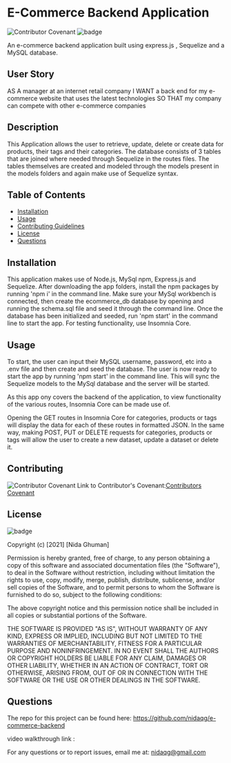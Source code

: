 # E-Commerce Backend Application

![Contributor Covenant](https://img.shields.io/badge/Contributor%20Covenant-2.0-4baaaa.svg)
![badge](https://img.shields.io/badge/license-MIT-orange)

An e-commerce backend application built using express.js , Sequelize and a MySQL database.

## User Story

AS A manager at an internet retail company
I WANT a back end for my e-commerce website that uses the latest technologies
SO THAT my company can compete with other e-commerce companies

## Description

This Application allows the user to retrieve, update, delete or create data for products, their tags and their categories. The database consists of 3 tables that are joined where needed through Sequelize in the routes files. The tables themselves are created and modeled through the models present in the models folders and again make use of Sequelize syntax. 


## Table of Contents

* [Installation](#installation)
* [Usage](#usage)
* [Contributing Guidelines](#contributing)
* [License](#license)
* [Questions](#questions)

## Installation
 
 This application makes use of Node.js, MySql npm, Express.js and Sequelize. After downloading the app folders, install the npm packages by running 'npm i' in the command line. Make sure your MySql workbench is connected, then create the ecommerce_db database by opening and running the schema.sql file and seed it through the command line. Once the database has been initialized and seeded, run 'npm start' in the command line to start the app. For testing functionality, use Insomnia Core.


## Usage 

To start, the user can input their MySQL username, password, etc into a .env file and then create and seed the database. The user is now ready to start the app by running 'npm start' in the command line. This will sync the Sequelize models to the MySql database and the server will be started.

As this app ony covers the backend of the application, to view functionality of the various routes, Insomnia Core can be made use of.

Opening the GET routes in Insomnia Core for categories, products or tags will display the data for each of these routes in formatted JSON. In the same way, making POST, PUT or DELETE requests for categories, products or tags will allow the user to create a new dataset, update a dataset or delete it. 

## Contributing
 ![Contributor Covenant](https://img.shields.io/badge/Contributor%20Covenant-2.0-4baaaa.svg)
 Link to Contributor's Covenant:[Contributors Covenant](https://www.contributor-covenant.org/version/2/0/code_of_conduct/) 

 
## License
![badge](https://img.shields.io/badge/license-MIT-orange)
   
Copyright (c) [2021] [Nida Ghuman]

Permission is hereby granted, free of charge, to any person obtaining a copy
of this software and associated documentation files (the "Software"), to deal
in the Software without restriction, including without limitation the rights
to use, copy, modify, merge, publish, distribute, sublicense, and/or sell
copies of the Software, and to permit persons to whom the Software is
furnished to do so, subject to the following conditions:

The above copyright notice and this permission notice shall be included in all
copies or substantial portions of the Software.

THE SOFTWARE IS PROVIDED "AS IS", WITHOUT WARRANTY OF ANY KIND, EXPRESS OR
IMPLIED, INCLUDING BUT NOT LIMITED TO THE WARRANTIES OF MERCHANTABILITY,
FITNESS FOR A PARTICULAR PURPOSE AND NONINFRINGEMENT. IN NO EVENT SHALL THE
AUTHORS OR COPYRIGHT HOLDERS BE LIABLE FOR ANY CLAIM, DAMAGES OR OTHER
LIABILITY, WHETHER IN AN ACTION OF CONTRACT, TORT OR OTHERWISE, ARISING FROM,
OUT OF OR IN CONNECTION WITH THE SOFTWARE OR THE USE OR OTHER DEALINGS IN THE
SOFTWARE. 

## Questions

The repo for this project can be found here: https://github.com/nidaqg/e-commerce-backend

video walkthrough link : 

For any questions or to report issues, email me at: nidaqg@gmail.com
